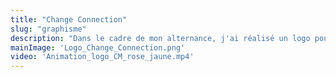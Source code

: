 ```yaml
---
title: "Change Connection"
slug: "graphisme"
description: "Dans le cadre de mon alternance, j'ai réalisé un logo pour une communauté autour du Change Management, nommée \"Change Connection\"."
mainImage: 'Logo_Change_Connection.png'
video: 'Animation_logo_CM_rose_jaune.mp4'
---
```

